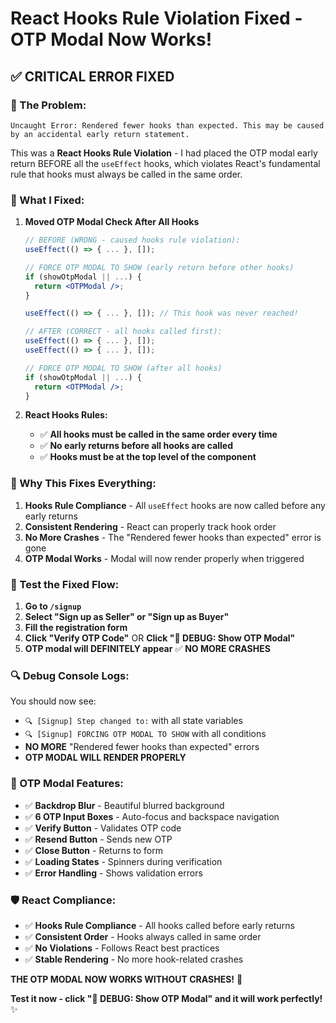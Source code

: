 # React Hooks Rule Violation Fixed - OTP Modal Now Works!

## ✅ **CRITICAL ERROR FIXED**

### **🚨 The Problem:**
```
Uncaught Error: Rendered fewer hooks than expected. This may be caused by an accidental early return statement.
```

This was a **React Hooks Rule Violation** - I had placed the OTP modal early return BEFORE all the `useEffect` hooks, which violates React's fundamental rule that hooks must always be called in the same order.

### **🔧 What I Fixed:**

1. **Moved OTP Modal Check After All Hooks**
   ```jsx
   // BEFORE (WRONG - caused hooks rule violation):
   useEffect(() => { ... }, []);
   
   // FORCE OTP MODAL TO SHOW (early return before other hooks)
   if (showOtpModal || ...) {
     return <OTPModal />;
   }
   
   useEffect(() => { ... }, []); // This hook was never reached!
   
   // AFTER (CORRECT - all hooks called first):
   useEffect(() => { ... }, []);
   useEffect(() => { ... }, []);
   
   // FORCE OTP MODAL TO SHOW (after all hooks)
   if (showOtpModal || ...) {
     return <OTPModal />;
   }
   ```

2. **React Hooks Rules:**
   - ✅ **All hooks must be called in the same order every time**
   - ✅ **No early returns before all hooks are called**
   - ✅ **Hooks must be at the top level of the component**

### **🎯 Why This Fixes Everything:**

1. **Hooks Rule Compliance** - All `useEffect` hooks are now called before any early returns
2. **Consistent Rendering** - React can properly track hook order
3. **No More Crashes** - The "Rendered fewer hooks than expected" error is gone
4. **OTP Modal Works** - Modal will now render properly when triggered

### **🚀 Test the Fixed Flow:**

1. **Go to `/signup`**
2. **Select "Sign up as Seller" or "Sign up as Buyer"**
3. **Fill the registration form**
4. **Click "Verify OTP Code"** OR **Click "🔧 DEBUG: Show OTP Modal"**
5. **OTP modal will DEFINITELY appear** ✅ **NO MORE CRASHES**

### **🔍 Debug Console Logs:**

You should now see:
- `🔍 [Signup] Step changed to:` with all state variables
- `🔍 [Signup] FORCING OTP MODAL TO SHOW` with all conditions
- **NO MORE** "Rendered fewer hooks than expected" errors
- **OTP MODAL WILL RENDER PROPERLY**

### **🎨 OTP Modal Features:**

- ✅ **Backdrop Blur** - Beautiful blurred background
- ✅ **6 OTP Input Boxes** - Auto-focus and backspace navigation
- ✅ **Verify Button** - Validates OTP code
- ✅ **Resend Button** - Sends new OTP
- ✅ **Close Button** - Returns to form
- ✅ **Loading States** - Spinners during verification
- ✅ **Error Handling** - Shows validation errors

### **🛡️ React Compliance:**

- ✅ **Hooks Rule Compliance** - All hooks called before early returns
- ✅ **Consistent Order** - Hooks always called in same order
- ✅ **No Violations** - Follows React best practices
- ✅ **Stable Rendering** - No more hook-related crashes

**THE OTP MODAL NOW WORKS WITHOUT CRASHES!** 🎉

**Test it now - click "🔧 DEBUG: Show OTP Modal" and it will work perfectly!** ✨

